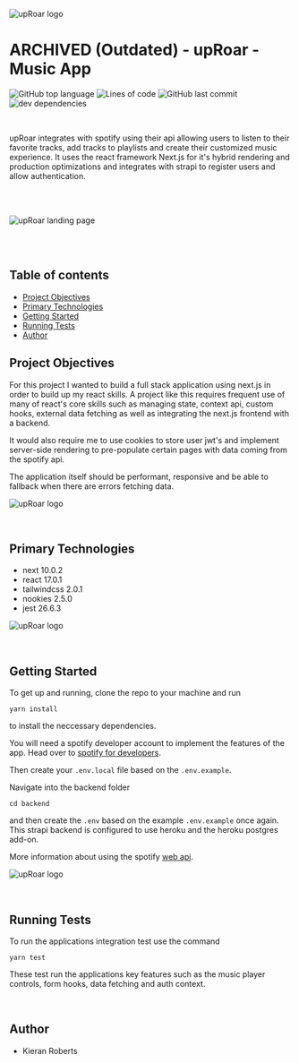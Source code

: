 ![upRoar logo](/public/images/favicon-32x32.png?raw=true "upRoar logo")
# ARCHIVED (Outdated) - upRoar - Music App
![GitHub top language](https://img.shields.io/github/languages/top/kieran6roberts/upRoar-spotify-next)
![Lines of code](https://img.shields.io/tokei/lines/github/kieran6roberts/upRoar-spotify-next)
![GitHub last commit](https://img.shields.io/github/last-commit/kieran6roberts/upRoar-spotify-next)
![dev dependencies](https://img.shields.io/david/dev/kieran6roberts/upRoar-spotify-next)

<br />

upRoar integrates with spotify using their api allowing users to listen to their favorite tracks, add tracks to playlists and create their customized music experience. It uses the react framework Next.js for it's hybrid rendering and production optimizations and integrates with strapi to register users and allow authentication.

<br /><br />


![upRoar landing page](/public/images/uproar-home.webp?raw=true "upRoar landing page with dark theme")

<br /><br />

## Table of contents
* [Project Objectives](#project-objectives)
* [Primary Technologies](#primary-technologies)
* [Getting Started](#getting-started)
* [Running Tests](#running-tests)
* [Author](#author)

## Project Objectives

For this project I wanted to build a full stack application using next.js in order to build up my react skills. A project like this requires frequent use of many of react's core skills such as managing state, context api, custom hooks, external data fetching as well as integrating the next.js frontend with a backend.

It would also require me to use cookies to store user jwt's and implement server-side rendering to pre-populate certain pages with data coming from the spotify api. 

The application itself should be performant, responsive and be able to fallback when there are errors fetching data.

![upRoar logo](/public/images/favicon-32x32.png?raw=true "upRoar logo")

<br />

## Primary Technologies

* next 10.0.2
* react 17.0.1
* tailwindcss 2.0.1
* nookies 2.5.0
* jest 26.6.3

![upRoar logo](/public/images/favicon-32x32.png?raw=true "upRoar logo")

<br />

## Getting Started

To get up and running, clone the repo to your machine and run 
```
yarn install
```
to install the neccessary dependencies.

You will need a spotify developer account to implement the features of the app.
Head over to [spotify for developers](https://developer.spotify.com/dashboard/).

Then create your `.env.local` file based on the `.env.example`.

Navigate into the backend folder
```
cd backend
```
and then create the `.env` based on the example `.env.example` once again. This strapi backend is configured to use heroku and the heroku postgres add-on.

More information about using the spotify [web api](https://developer.spotify.com/documentation/web-api/).

![upRoar logo](/public/images/favicon-32x32.png?raw=true "upRoar logo")

<br />

## Running Tests

To run the applications integration test use the command
```
yarn test
```
These test run the applications key features such as the music player controls,
form hooks, data fetching and auth context.

<br />

## Author
* Kieran Roberts

